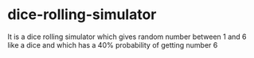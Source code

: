 # dice-rolling-simulator
It is a dice rolling simulator which gives random number between 1 and 6 like a dice and which has a 40% probability of  getting number 6
